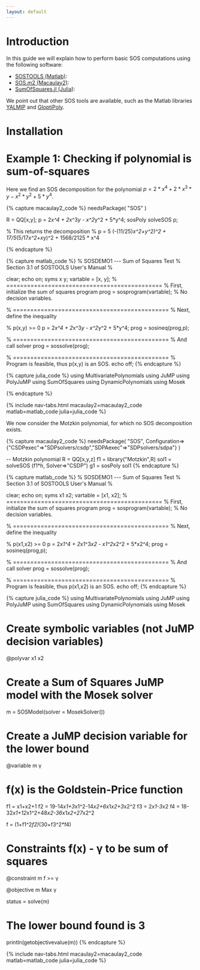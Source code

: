 ```yaml
---
layout: default
---
```


# Introduction

In this guide we will explain how to perform basic SOS computations using the following software:

- [SOSTOOLS (Matlab)](https://www.cds.caltech.edu/sostools/): 
- [SOS.m2 (Macaulay2)](https://github.com/parrilo/SOSm2):
- [SumOfSquares.jl (Julia)](https://github.com/JuliaOpt/SumOfSquares.jl):

We point out that other SOS tools are available, such as the Matlab libraries
[YALMIP](https://yalmip.github.io/tutorial/sumofsquaresprogramming/)
and
[GloptiPoly](http://homepages.laas.fr/henrion/software/gloptipoly/).

# Installation


# Example 1: Checking if polynomial is sum-of-squares

Here we find an SOS decomposition for the polynomial
$p = 2*x^4 + 2*x^3*y - x^2*y^2 + 5*y^4$.

{% capture macaulay2_code %}
needsPackage( "SOS" )

R = QQ[x,y];
p = 2*x^4 + 2*x^3*y - x^2*y^2 + 5*y^4;
sosPoly solveSOS p;

% This returns the decomposition
% p = 5 (-(11/25)*x^2+y^2)^2 +  17/5*(5/17*x^2+x*y)^2 + 1568/2125 * x^4

{% endcapture %}

{% capture matlab_code %}
% SOSDEMO1 --- Sum of Squares Test
% Section 3.1 of SOSTOOLS User's Manual
%

clear; echo on;
syms x y;
vartable = [x, y];
% =============================================
% First, initialize the sum of squares program
prog = sosprogram(vartable);   % No decision variables.

% =============================================
% Next, define the inequality

% p(x,y) >=  0
p = 2*x^4 + 2*x^3*y - x^2*y^2 + 5*y^4;
prog = sosineq(prog,p);

% =============================================
% And call solver
prog = sossolve(prog);

% =============================================
% Program is feasible, thus p(x,y) is an SOS.
echo off;
{% endcapture %}

{% capture julia_code %}
using MultivariatePolynomials
using JuMP
using PolyJuMP
using SumOfSquares
using DynamicPolynomials
using Mosek

{% endcapture %}

{% include nav-tabs.html macaulay2=macaulay2_code matlab=matlab_code julia=julia_code %}

We now consider the Motzkin polynomial, for which no SOS decomposition exists.

{% capture macaulay2_code %}
needsPackage( "SOS", Configuration=>{"CSDPexec"=>"SDPsolvers/csdp","SDPAexec"=>"SDPsolvers/sdpa"} )

-- Motzkin polynomial
R = QQ[x,y,z]
f1 = library("Motzkin",R)
sol1 = solveSOS (f1*h, Solver=>"CSDP")
g1 = sosPoly sol1
{% endcapture %}

{% capture matlab_code %}
% SOSDEMO1 --- Sum of Squares Test
% Section 3.1 of SOSTOOLS User's Manual
%

clear; echo on;
syms x1 x2;
vartable = [x1, x2];
% =============================================
% First, initialize the sum of squares program
prog = sosprogram(vartable);   % No decision variables.

% =============================================
% Next, define the inequality

% p(x1,x2) >=  0
p = 2*x1^4 + 2*x1^3*x2 - x1^2*x2^2 + 5*x2^4;
prog = sosineq(prog,p);


% =============================================
% And call solver
prog = sossolve(prog);

% =============================================
% Program is feasible, thus p(x1,x2) is an SOS.
echo off;
{% endcapture %}

{% capture julia_code %}
using MultivariatePolynomials
using JuMP
using PolyJuMP
using SumOfSquares
using DynamicPolynomials
using Mosek

# Create symbolic variables (not JuMP decision variables)
@polyvar x1 x2

# Create a Sum of Squares JuMP model with the Mosek solver
m = SOSModel(solver = MosekSolver())

# Create a JuMP decision variable for the lower bound
@variable m γ

# f(x) is the Goldstein-Price function
f1 = x1+x2+1
f2 = 19-14*x1+3*x1^2-14*x2+6*x1*x2+3*x2^2
f3 = 2*x1-3*x2
f4 = 18-32*x1+12*x1^2+48*x2-36*x1*x2+27*x2^2

f = (1+f1^2*f2)*(30+f3^2*f4)

# Constraints f(x) - γ to be sum of squares
@constraint m f >= γ

@objective m Max γ

status = solve(m)

# The lower bound found is 3
println(getobjectivevalue(m))
{% endcapture %}

{% include nav-tabs.html macaulay2=macaulay2_code matlab=matlab_code julia=julia_code %}
